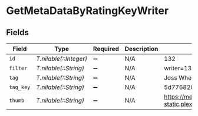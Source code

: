 # GetMetaDataByRatingKeyWriter


## Fields

| Field                                                               | Type                                                                | Required                                                            | Description                                                         | Example                                                             |
| ------------------------------------------------------------------- | ------------------------------------------------------------------- | ------------------------------------------------------------------- | ------------------------------------------------------------------- | ------------------------------------------------------------------- |
| `id`                                                                | *T.nilable(::Integer)*                                              | :heavy_minus_sign:                                                  | N/A                                                                 | 132                                                                 |
| `filter`                                                            | *T.nilable(::String)*                                               | :heavy_minus_sign:                                                  | N/A                                                                 | writer=132                                                          |
| `tag`                                                               | *T.nilable(::String)*                                               | :heavy_minus_sign:                                                  | N/A                                                                 | Joss Whedon                                                         |
| `tag_key`                                                           | *T.nilable(::String)*                                               | :heavy_minus_sign:                                                  | N/A                                                                 | 5d776828880197001ec90e8f                                            |
| `thumb`                                                             | *T.nilable(::String)*                                               | :heavy_minus_sign:                                                  | N/A                                                                 | https://metadata-static.plex.tv/people/5d776828880197001ec90e8f.jpg |